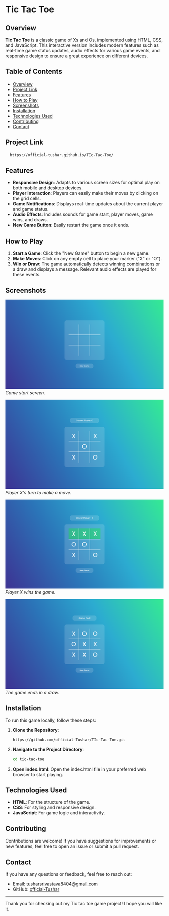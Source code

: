 # Tic Tac Toe

## Overview

**Tic Tac Toe** is a classic game of Xs and Os, implemented using HTML, CSS, and JavaScript. This interactive version includes modern features such as real-time game status updates, audio effects for various game events, and responsive design to ensure a great experience on different devices.

## Table of Contents

- [Overview](#overview)
- [Project Link](#project-link)
- [Features](#features)
- [How to Play](#how-to-play)
- [Screenshots](#screenshots)
- [Installation](#installation)
- [Technologies Used](#technologies-used)
- [Contributing](#contributing)
- [Contact](#contact)

## Project Link

```bash
  https://official-tushar.github.io/TIc-Tac-Toe/
```

## Features

- **Responsive Design**: Adapts to various screen sizes for optimal play on both mobile and desktop devices.
- **Player Interaction**: Players can easily make their moves by clicking on the grid cells.
- **Game Notifications**: Displays real-time updates about the current player and game status.
- **Audio Effects**: Includes sounds for game start, player moves, game wins, and draws.
- **New Game Button**: Easily restart the game once it ends.

## How to Play

1. **Start a Game**: Click the "New Game" button to begin a new game.
2. **Make Moves**: Click on any empty cell to place your marker ("X" or "O").
3. **Win or Draw**: The game automatically detects winning combinations or a draw and displays a message. Relevant audio effects are played for these events.

## Screenshots

![Game Start](./assets/screenshots/game-start.png)
*Game start screen.*

![Player Move](./assets/screenshots/player-move.png)
*Player X's turn to make a move.*

![Game Win](./assets/screenshots/game-win.png)
*Player X wins the game.*

![Game Draw](./assets/screenshots/game-draw.png)
*The game ends in a draw.*

## Installation

To run this game locally, follow these steps:

1. **Clone the Repository**:
   ```bash
   https://github.com/official-Tushar/TIc-Tac-Toe.git

2. **Navigate to the Project Directory**:
   ```bash
   cd tic-tac-toe

1. **Open index.html**:
   Open the index.html file in your preferred web browser to start playing.

## Technologies Used


- **HTML**: For the structure of the game.
- **CSS**: For styling and responsive design.
- **JavaScript**: For game logic and interactivity.

## Contributing


Contributions are welcome! If you have suggestions for improvements or new features, feel free to open an issue or submit a pull request.

## Contact

If you have any questions or feedback, feel free to reach out:

- Email: tusharsrivastava8404@gmail.com
- GitHub: [official-Tushar](https://github.com/official-Tushar)

---

Thank you for checking out my Tic tac toe game project! I hope you will like it.

